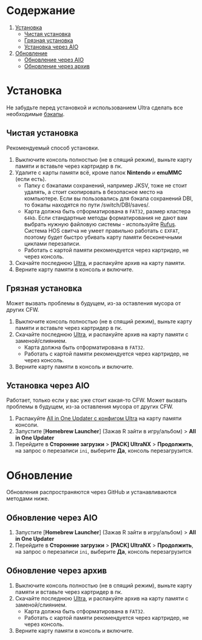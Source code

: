 
# Содержание 

1. [Установка](#установка)
   * [Чистая установка](#чистая-установка)
   * [Грязная установка](#грязная-установка)
   * [Установка через AIO](#установка-через-AIO)
1. [Обновление](#обновление)
   * [Обновление через AIO](#обновление-через-AIO)
   * [Обновление через архив](#обновление-через-архив)



# Установка

Не забудьте перед установкой и использованием Ultra сделать все необходимые [бэкапы](backup&emuMMC.md).

## Чистая установка

Рекомендуемый способ установки.

1. Выключите консоль полностью (не в спящий режим), выньте карту памяти и вставьте через картридер в пк.
1. Удалите с карты памяти всё, кроме папок **Nintendo** и **emuMMC** (если есть).
   * Папку с бэкапами сохранений, например JKSV, тоже не стоит удалять, а стоит скопировать в безопасное место на компьютере. Если вы пользовались для бэкапа сохранений DBI, то бэкапы находятся по пути /switch/DBI/saves/.
   * Карта должна быть отформатирована в `FAT32`, размер кластера `64kb`. Если стандартные методы форматирования не дают вам выбрать нужную файловую системы - используйте [Rufus](https://rufus.ie/ru/). Система HOS свитча не умеет правильно работать с `EXFAT`, поэтому будет быстро убивать карту памяти бесконечными циклами перезаписи.
   * Работать с картой памяти рекомендуется через картридер, не через консоль.
1. Скачайте последнюю [Ultra](https://github.com/Ultra-NX/Ultra/releases/latest/download/Ultra.zip), и распакуйте архив на карту памяти.
1. Верните карту памяти в консоль и включите.


## Грязная установка

Может вызвать проблемы в будущем, из-за оставления мусора от других CFW.

1. Выключите консоль полностью (не в спящий режим), выньте карту памяти и вставьте через картридер в пк.
1. Скачайте последнюю [Ultra](https://github.com/Ultra-NX/Ultra/releases/latest/download/Ultra.zip), и распакуйте архив на карту памяти с заменой/слиянием.
   * Карта должна быть отформатирована в `FAT32`.
   * Работать с картой памяти рекомендуется через картридер, не через консоль.
1. Верните карту памяти в консоль и включите.


## Установка через AIO

Работает, только если у вас уже стоит какая-то CFW. Может вызвать проблемы в будущем, из-за оставления мусора от других CFW.

1. Распакуйте [All in One Updater с конфигом Ultra](https://github.com/Ultra-NX/Ultra-Resources/releases/download/Homebrews/AIO.zip) на карту памяти консоли.
1. Запустите [**Homebrew Launcher**] (Зажав R зайти в игру/альбом) > **All in One Updater**
1. Перейдите в **Сторонние загрузки** > **[PACK] UltraNX** > **Продолжить**, на запрос о перезаписи `ini`, выберите **Да**, консоль перезагрузится.



# Обновление

Обновления распространяются через GitHub и устанавливаются методами ниже.

## Обновление через AIO

1. Запустите [**Homebrew Launcher**] (Зажав R зайти в игру/альбом) > **All in One Updater**
1. Перейдите в **Сторонние загрузки** > **[PACK] UltraNX** > **Продолжить**, на запрос о перезаписи `ini`, выберите **Да**, консоль перезагрузится


## Обновление через архив

1. Выключите консоль полностью (не в спящий режим), выньте карту памяти и вставьте через картридер в пк.
1. Скачайте последнюю [Ultra](https://github.com/Ultra-NX/Ultra/releases/latest/download/Ultra.zip), и распакуйте архив на карту памяти с заменой/слиянием.
   * Карта должна быть отформатирована в `FAT32`.
   * Работать с картой памяти рекомендуется через картридер, не через консоль.
1. Верните карту памяти в консоль и включите.
